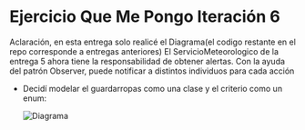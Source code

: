 
# Ejercicio Que Me Pongo Iteración 6

Aclaración, en esta entrega solo realicé el Diagrama(el codigo restante en el repo corresponde a entregas anteriores)
El ServicioMeteorologico de la entrega 5 ahora tiene la responsabilidad de obtener alertas.
Con la ayuda del patrón Observer, puede notificar a distintos individuos para cada acción

- Decidí modelar el guardarropas como una clase y el criterio como un enum:

     ![Diagrama](QMP6/Guardarropas.png) 